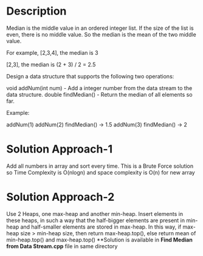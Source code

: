 # Description

Median is the middle value in an ordered integer list. If the size of the list is even, there is no middle value. So the median is the mean of the two middle value.

For example,
[2,3,4], the median is 3

[2,3], the median is (2 + 3) / 2 = 2.5

Design a data structure that supports the following two operations:

void addNum(int num) - Add a integer number from the data stream to the data structure.
double findMedian() - Return the median of all elements so far.
 

Example:

addNum(1)
addNum(2)
findMedian() -> 1.5
addNum(3) 
findMedian() -> 2

# Solution Approach-1
Add all numbers in array and sort every time.
This is a Brute Force solution so Time Complexity is O(nlogn) and space complexity is O(n) for new array

# Solution Approach-2
Use 2 Heaps, one max-heap and another min-heap. Insert elements in these heaps, in such a way that the half-bigger elements are present in min-heap and half-smaller elements are stored in max-heap. In this way, if max-heap size > min-heap size, then return max-heap.top(), else return mean of min-heap.top() and max-heap.top()
**Solution is available in **Find Median from Data Stream.cpp** file in same directory
